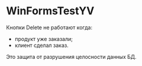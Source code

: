 # WinFormsTestYV
Кнопки Delete не работают когда: 
  - продукт уже заказали;
  - клиент сделал заказ.
  
Это защита от разрушения целосности данных БД.
